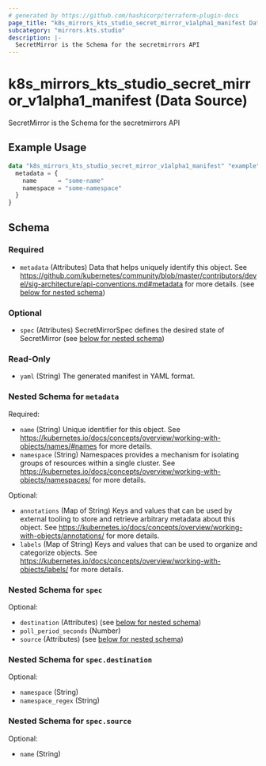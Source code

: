 ```yaml
---
# generated by https://github.com/hashicorp/terraform-plugin-docs
page_title: "k8s_mirrors_kts_studio_secret_mirror_v1alpha1_manifest Data Source - terraform-provider-k8s"
subcategory: "mirrors.kts.studio"
description: |-
  SecretMirror is the Schema for the secretmirrors API
---
```


# k8s_mirrors_kts_studio_secret_mirror_v1alpha1_manifest (Data Source)

SecretMirror is the Schema for the secretmirrors API

## Example Usage

```terraform
data "k8s_mirrors_kts_studio_secret_mirror_v1alpha1_manifest" "example" {
  metadata = {
    name      = "some-name"
    namespace = "some-namespace"
  }
}
```

<!-- schema generated by tfplugindocs -->
## Schema

### Required

- `metadata` (Attributes) Data that helps uniquely identify this object. See https://github.com/kubernetes/community/blob/master/contributors/devel/sig-architecture/api-conventions.md#metadata for more details. (see [below for nested schema](#nestedatt--metadata))

### Optional

- `spec` (Attributes) SecretMirrorSpec defines the desired state of SecretMirror (see [below for nested schema](#nestedatt--spec))

### Read-Only

- `yaml` (String) The generated manifest in YAML format.

<a id="nestedatt--metadata"></a>
### Nested Schema for `metadata`

Required:

- `name` (String) Unique identifier for this object. See https://kubernetes.io/docs/concepts/overview/working-with-objects/names/#names for more details.
- `namespace` (String) Namespaces provides a mechanism for isolating groups of resources within a single cluster. See https://kubernetes.io/docs/concepts/overview/working-with-objects/namespaces/ for more details.

Optional:

- `annotations` (Map of String) Keys and values that can be used by external tooling to store and retrieve arbitrary metadata about this object. See https://kubernetes.io/docs/concepts/overview/working-with-objects/annotations/ for more details.
- `labels` (Map of String) Keys and values that can be used to organize and categorize objects. See https://kubernetes.io/docs/concepts/overview/working-with-objects/labels/ for more details.


<a id="nestedatt--spec"></a>
### Nested Schema for `spec`

Optional:

- `destination` (Attributes) (see [below for nested schema](#nestedatt--spec--destination))
- `poll_period_seconds` (Number)
- `source` (Attributes) (see [below for nested schema](#nestedatt--spec--source))

<a id="nestedatt--spec--destination"></a>
### Nested Schema for `spec.destination`

Optional:

- `namespace` (String)
- `namespace_regex` (String)


<a id="nestedatt--spec--source"></a>
### Nested Schema for `spec.source`

Optional:

- `name` (String)
